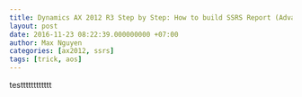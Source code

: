 ```yaml
---
title: Dynamics AX 2012 R3 Step by Step: How to build SSRS Report (Advanced RDP Class) 
layout: post
date: 2016-11-23 08:22:39.000000000 +07:00
author: Max Nguyen
categories: [ax2012, ssrs]
tags: [trick, aos]
---
```


testttttttttttt